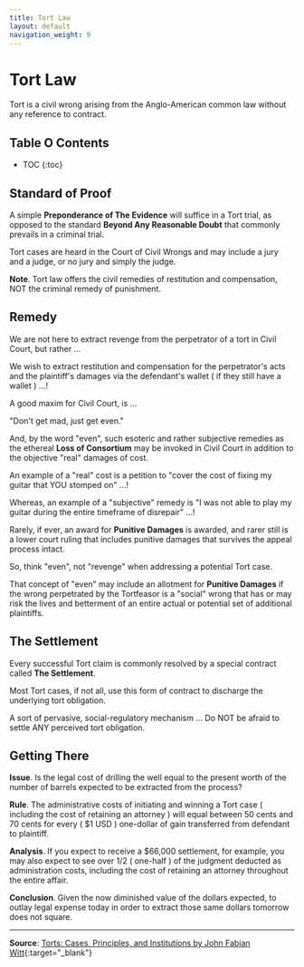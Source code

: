 ```yaml
---
title: Tort Law
layout: default
navigation_weight: 9
---
```

# Tort Law

Tort is a civil wrong arising from the Anglo-American common law without any reference to contract.

## Table O Contents

- TOC
{:toc}

## Standard of Proof

A simple **Preponderance of The Evidence** will suffice in a Tort trial, as opposed to the standard **Beyond Any Reasonable Doubt** that commonly prevails in a criminal trial.

Tort cases are heard in the Court of Civil Wrongs and may include a jury and a judge, or no jury and simply the judge.

**Note**. Tort law offers the civil remedies of restitution and compensation, NOT the criminal remedy of punishment.

## Remedy

We are not here to extract revenge from the perpetrator of a tort in Civil Court, but rather ...

We wish to extract restitution and compensation for the perpetrator's acts and the plaintiff's damages via the defendant's wallet ( if they still have a wallet ) ...!

A good maxim for Civil Court, is ...

"Don't get mad, just get even."

And, by the word "even", such esoteric and rather subjective remedies as the ethereal **Loss of Consortium** may be invoked in Civil Court in addition to the objective "real" damages of cost.

An example of a "real" cost is a petition to "cover the cost of fixing my guitar that YOU stomped on" ...!

Whereas, an example of a "subjective" remedy is "I was not able to play my guitar during the entire timeframe of disrepair" ...!

Rarely, if ever, an award for **Punitive Damages** is awarded, and rarer still is a lower court ruling that includes punitive damages that survives the appeal process intact.

So, think "even", not "revenge" when addressing a potential Tort case.

That concept of "even" may include an allotment for **Punitive Damages** if the wrong perpetrated by the Tortfeasor is a "social" wrong that has or may risk the lives and betterment of an entire actual or potential set of additional plaintiffs.

## The Settlement

Every successful Tort claim is commonly resolved by a special contract called **The Settlement**.

Most Tort cases, if not all, use this form of contract to discharge the underlying tort obligation.

A sort of pervasive, social-regulatory mechanism ... Do NOT be afraid to settle ANY perceived tort obligation.

## Getting There

**Issue**. Is the legal cost of drilling the well equal to the present worth of the number of barrels expected to be extracted from the process?

**Rule**. The administrative costs of initiating and winning a Tort case ( including the cost of retaining an attorney ) will equal between 50 cents and 70 cents for every ( $1 USD ) one-dollar of gain transferred from defendant to plaintiff.

**Analysis**. If you expect to receive a $66,000 settlement, for example, you may also expect to see over 1/2 ( one-half ) of the judgment deducted as administration costs, including the cost of retaining an attorney throughout the entire affair.

**Conclusion**. Given the now diminished value of the dollars expected, to outlay legal expense today in order to extract those same dollars tomorrow does not square.

***

**Source**: [Torts: Cases, Principles, and Institutions by John Fabian Witt](https://www.cali.org/books/torts-cases-principles-and-institutions){:target="_blank"}

